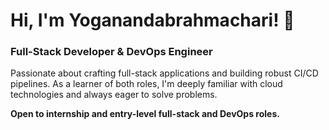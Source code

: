 # Hi, I'm Yoganandabrahmachari! 👋

### Full-Stack Developer & DevOps Engineer

Passionate about crafting full-stack applications and building robust CI/CD pipelines. As a learner of both roles, I'm deeply familiar with cloud technologies and always eager to solve problems.

**Open to internship and entry-level full-stack and DevOps roles.**
